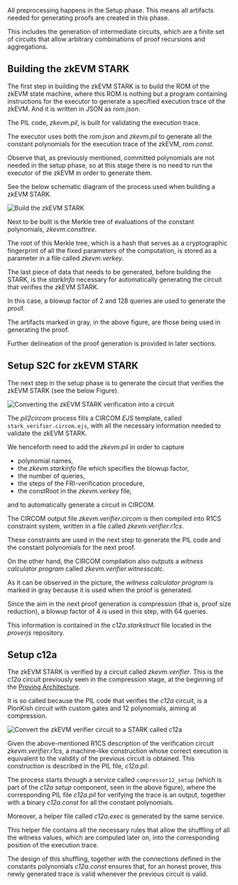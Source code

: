 All preprocessing happens in the Setup phase. This means all artifacts needed for generating proofs are created in this phase.

This includes the generation of intermediate circuits, which are a finite set of circuits that allow arbitrary combinations of proof recursions and aggregations.

## Building the zkEVM STARK

The first step in building the zkEVM STARK is to build the ROM of the zkEVM state machine, where this ROM is nothing but a program containing instructions for the executor to generate a specified execution trace of the zkEVM. And it is written in JSON as _rom.json_.

The PIL code, _zkevm.pil_, is built for validating the execution trace.

The executor uses both the _rom.json_ and _zkevm.pil_ to generate all the constant polynomials for the execution trace of the zkEVM, _rom.const_.

Observe that, as previously mentioned, committed polynomials are not needed in the setup phase, so at this stage there is no need to run the executor of the zkEVM in order to generate them.

See the below schematic diagram of the process used when building a zkEVM STARK.

![Build the zkEVM STARK](../../../../img/zkEVM/11prf-rec-build-zkevm-stark.png)

Next to be built is the Merkle tree of evaluations of the constant polynomials, _zkevm.consttree_.

The root of this Merkle tree, which is a hash that serves as a cryptographic fingerprint of all the fixed parameters of the computation, is stored as a parameter in a file called _zkevm.verkey_.

The last piece of data that needs to be generated, before building the STARK, is the _starkInfo_ necessary for automatically generating the circuit that verifies the zkEVM STARK.

In this case, a blowup factor of $2$ and $128$ queries are used to generate the proof.

The artifacts marked in gray, in the above figure, are those being used in generating the proof.

Further delineation of the proof generation is provided in later sections.

## Setup S2C for zkEVM STARK

The next step in the setup phase is to generate the circuit that verifies the zkEVM STARK (see the below Figure).

![Converting the zkEVM STARK verification into a circuit](../../../../img/zkEVM/12prf-rec-convert-verification-to-circuit.png)

The _pil2circom_ process fills a CIRCOM _EJS_ template, called $\mathtt{stark\_verifier.circom.ejs}$, with all the necessary information needed to validate the zkEVM STARK.

We henceforth need to add the _zkevm.pil_ in order to capture

- polynomial names,
- the _zkevm.starkinfo_ file which specifies the blowup factor,
- the number of queries,
- the steps of the FRI-verification procedure,
- the constRoot in the _zkevm.verkey_ file,

and to automatically generate a circuit in CIRCOM.

The CIRCOM output file _zkevm.verifier.circom_ is then compiled into R1CS constraint system, written in a file called _zkevm.verifier.r1cs_.

These constraints are used in the next step to generate the PIL code and the constant polynomials for the next proof.

On the other hand, the CIRCOM compilation also outputs a _witness calculator program_ called _zkevm.verifier.witnesscalc_.

As it can be observed in the picture, the _witness calculator program_ is marked in gray because it is used when the proof is generated.

Since the aim in the next proof generation is compression (that is, proof size reduction), a blowup factor of 4 is used in this step, with 64 queries.

This information is contained in the _c12a.starkstruct_ file located in the _proverjs_ repository.

## Setup c12a

The zkEVM STARK is verified by a circuit called _zkevm.verifier_. This is the _c12a_ circuit previously seen in the compression stage, at the beginning of the [Proving Architecture](proving-architecture.md).

It is so called because the PIL code that verifies the _c12a_ circuit, is a PlonKish circuit with custom gates and $12$ polynomials, aiming at compression.

![Convert the zkEVM verifier circuit to a STARK called c12a](../../../../img/zkEVM/13prf-rec-convert-zkevm-verifier-to-stark.png)

Given the above-mentioned R1CS description of the verification circuit _zkevm.verifier.r1cs_, a machine-like construction whose correct execution is equivalent to the validity of the previous circuit is obtained. This construction is described in the PIL file, _c12a.pil_.

The process starts through a service called $\mathtt{compressor12\_setup}$ (which is part of the _c12a setup_ component, seen in the above figure), where the corresponding PIL file _c12a.pil_ for verifying the trace is an output, together with a binary _c12a.const_ for all the constant polynomials.

Moreover, a helper file called _c12a.exec_ is generated by the same service.

This helper file contains all the necessary rules that allow the shuffling of all the witness values, which are computed later on, into the corresponding position of the execution trace.

The design of this shuffling, together with the connections defined in the constants polynomials _c12a.const_ ensures that, for an honest prover, this newly generated trace is valid whenever the previous circuit is valid.
